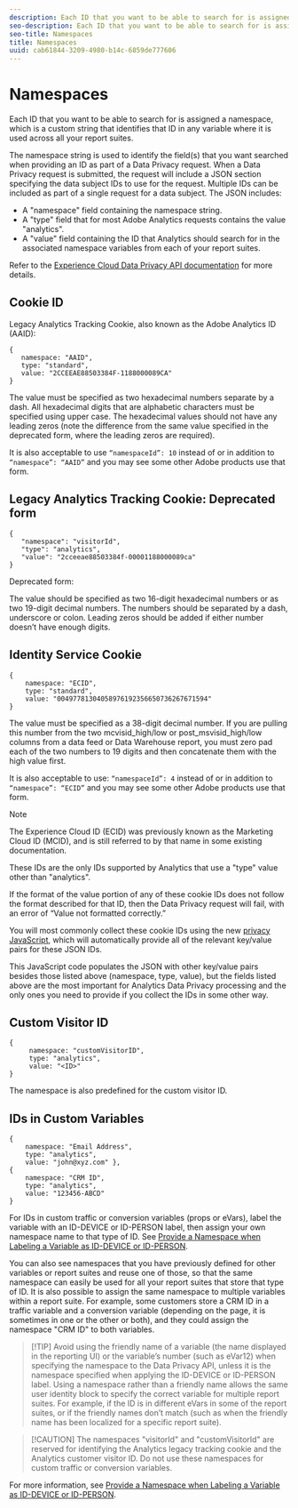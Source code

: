 ```yaml
---
description: Each ID that you want to be able to search for is assigned a namespace, which is a custom string that identifies that ID in any variable where it is used across all your report suites.
seo-description: Each ID that you want to be able to search for is assigned a namespace, which is a custom string that identifies that ID in any variable where it is used across all your report suites.
seo-title: Namespaces
title: Namespaces
uuid: cab61844-3209-4980-b14c-6859de777606
---
```


# Namespaces

Each ID that you want to be able to search for is assigned a namespace, which is a custom string that identifies that ID in any variable where it is used across all your report suites.

The namespace string is used to identify the field(s) that you want searched when providing an ID as part of a Data Privacy request. When a Data Privacy request is submitted, the request will include a JSON section specifying the data subject IDs to use for the request. Multiple IDs can be included as part of a single request for a data subject. The JSON includes:

* A "namespace" field containing the namespace string. 
* A "type" field that for most Adobe Analytics requests contains the value "analytics". 
* A "value" field containing the ID that Analytics should search for in the associated namespace variables from each of your report suites.

Refer to the [Experience Cloud Data Privacy API documentation](https://www.adobe.io/apis/cloudplatform/gdpr/docs/alldocs.html#!api-specification/markdown/narrative/gdpr/use-cases/gdpr-api-overview.md) for more details. 

<!-- Meike, I converted this table to headings and text to fix a validation error. -Bob -->

## Cookie ID

Legacy Analytics Tracking Cookie, also known as the Adobe Analytics ID (AAID):

```
{
   namespace: "AAID",
   type: "standard",
   value: "2CCEEAE88503384F-1188000089CA"
}
```

The value must be specified as two hexadecimal numbers separate by a dash. All hexadecimal digits that are alphabetic characters must be specified using upper case. The hexadecimal values should not have any leading zeros (note the difference from the same value specified in the deprecated form, where the leading zeros are required).

It is also acceptable to use `“namespaceId”: 10` instead of or in addition to `“namespace”: “AAID”` and you may see some other Adobe products use that form.

## Legacy Analytics Tracking Cookie: Deprecated form

```
{
   "namespace": "visitorId",
   "type": "analytics",
   "value": "2cceeae88503384f-00001188000089ca"
}
```

Deprecated form:

The value should be specified as two 16-digit hexadecimal numbers or as two 19-digit decimal numbers. The numbers should be separated by a dash, underscore or colon. Leading zeros should be added if either number doesn’t have enough digits.

## Identity Service Cookie

```
{
    namespace: "ECID",
    type: "standard",
    value: "00497781304058976192356650736267671594"
}
```

The value must be specified as a 38-digit decimal number. If you are pulling this number from the two mcvisid\_high/low or post\_msvisid\_high/low columns from a data feed or Data Warehouse report, you must zero pad each of the two numbers to 19 digits and then concatenate them with the high value first.

It is also acceptable to use: `“namespaceId”: 4` instead of or in addition to `“namespace”: “ECID”` and you may see some other Adobe products use that form.

>[!NOTE]
>
>The Experience Cloud ID (ECID) was previously known as the Marketing Cloud ID (MCID), and is still referred to by that name in some existing documentation.
>
>These IDs are the only IDs supported by Analytics that use a "type" value other than "analytics".

If the format of the value portion of any of these cookie IDs does not follow the format described for that ID, then the Data Privacy request will fail, with an error of “Value not formatted correctly.”

You will most commonly collect these cookie IDs using the new [privacy JavaScript](https://www.adobe.io/apis/cloudplatform/gdpr/services/allservices.htm), which will automatically provide all of the relevant key/value pairs for these JSON IDs.

This JavaScript code populates the JSON with other key/value pairs besides those listed above (namespace, type, value), but the fields listed above are the most important for Analytics Data Privacy processing and the only ones you need to provide if you collect the IDs in some other way.

## Custom Visitor ID

```
{
     namespace: "customVisitorID",
     type: "analytics",
     value: "<ID>"
}
```

The namespace is also predefined for the custom visitor ID.

## IDs in Custom Variables

```
{
    namespace: "Email Address",
    type: "analytics", 
    value: "john@xyz.com" }, 
{
    namespace: "CRM ID", 
    type: "analytics", 
    value: "123456-ABCD" 
}
```

For IDs in custom traffic or conversion variables (props or eVars), label the variable with an ID-DEVICE or ID-PERSON label, then assign your own namespace name to that type of ID. See [Provide a Namespace when Labeling a Variable as ID-DEVICE or ID-PERSON](gdpr-labels.md).

You can also see namespaces that you have previously defined for other variables or report suites and reuse one of those, so that the same namespace can easily be used for all your report suites that store that type of ID. It is also possible to assign the same namespace to multiple variables within a report suite. For example, some customers store a CRM ID in a traffic variable and a conversion variable (depending on the page, it is sometimes in one or the other or both), and they could assign the namespace "CRM ID" to both variables.

> [!TIP] Avoid using the friendly name of a variable (the name displayed in the reporting UI) or the variable’s number (such as eVar12) when specifying the namespace to the Data Privacy API, unless it is the namespace specified when applying the ID-DEVICE or ID-PERSON label. Using a namespace rather than a friendly name allows the same user identity block to specify the correct variable for multiple report suites. For example, if the ID is in different eVars in some of the report suites, or if the friendly names don’t match (such as when the friendly name has been localized for a specific report suite).

> [!CAUTION] The namespaces "visitorId" and "customVisitorId" are reserved for identifying the Analytics legacy tracking cookie and the Analytics customer visitor ID. Do not use these namespaces for custom traffic or conversion variables.

For more information, see [Provide a Namespace when Labeling a Variable as ID-DEVICE or ID-PERSON](/help/admin/c-data-governance/gdpr-labels.md#section_F0A47AF8DA384A26BD56032D0ABFD2D7). 
